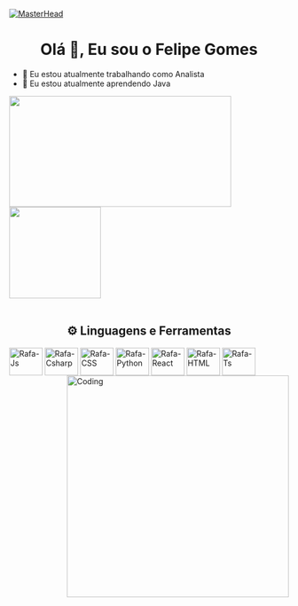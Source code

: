 [![MasterHead](https://developers.giphy.com/branch/master/static/api-512d36c09662682717108a38bbb5c57d.gif)](https://github.com/Mephistosz/Mephistosz)
<h1 align="center">Olá 👋, Eu sou o Felipe Gomes</h1>
 
- 🔭 Eu estou atualmente trabalhando como Analista
- 🌱 Eu estou atualmente aprendendo Java

<a href="https://github.com/anuraghazra/github-readme-stats">
  <img align="center" height="200" width="400" src="https://github-readme-stats.vercel.app/api?username=Mephistosz&show_icons=true&theme=tokyonight&custom_title=Felipe&nbsp;Gomes&nbsp;Github&nbsp;Stats&locale=pt-br&include_all_commits=true&count_private=true" />
</a>

<a href="https://github.com/anuraghazra/github-readme-stats">
  <img align="center" height="165" src="https://github-readme-stats.vercel.app/api/top-langs/?username=Mephistosz&custom_title=Linguagens&nbsp;Mais&nbsp;Usadas&theme=tokyonight" />
</a>

<div style="display: inline_block"><br>
  <h2 align="center">⚙️ Linguagens e Ferramentas</h2>
  <img align="center" alt="Rafa-Js" height="50" width="60" src="https://cdn.jsdelivr.net/gh/devicons/devicon/icons/java/java-original-wordmark.svg"> 
  <img align="center" alt="Rafa-Csharp" height="50" width="60" src="https://cdn.jsdelivr.net/gh/devicons/devicon/icons/spring/spring-original-wordmark.svg">
  <img align="center" alt="Rafa-CSS" height="50" width="60" src="https://cdn.jsdelivr.net/gh/devicons/devicon/icons/mongodb/mongodb-original-wordmark.svg">
  <img align="center" alt="Rafa-Python" height="50" width="60" src="https://cdn.jsdelivr.net/gh/devicons/devicon/icons/oracle/oracle-original.svg">
  <img align="center" alt="Rafa-React" height="50" width="60" src="https://cdn.jsdelivr.net/gh/devicons/devicon/icons/azure/azure-original-wordmark.svg">
  <img align="center" alt="Rafa-HTML" height="50" width="60" src="https://cdn.jsdelivr.net/gh/devicons/devicon/icons/git/git-original-wordmark.svg">
  <img align="center" alt="Rafa-Ts" height="50" width="60" src="https://cdn.jsdelivr.net/gh/devicons/devicon/icons/apache/apache-original-wordmark.svg">
  <img align="right" alt="Coding" width="400" src="https://media4.giphy.com/media/v1.Y2lkPTc5MGI3NjExOTYwMjY3OTcwN2Y1MWRhMTMwNGMxNjcwNGQwNjI3NWM4MWMxYjM2MyZlcD12MV9pbnRlcm5hbF9naWZzX2dpZklkJmN0PWc/11KzOet1ElBDz2/giphy.gif"> 
</div>

